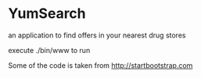 # YumSearch
an application to find offers in your nearest drug stores

execute ./bin/www to run

Some of the code is taken from http://startbootstrap.com
